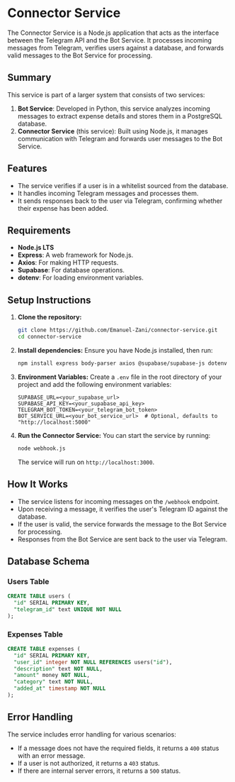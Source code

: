 # Connector Service

The Connector Service is a Node.js application that acts as the interface between the Telegram API and the Bot Service. It processes incoming messages from Telegram, verifies users against a database, and forwards valid messages to the Bot Service for processing.

## Summary

This service is part of a larger system that consists of two services:
1. **Bot Service**: Developed in Python, this service analyzes incoming messages to extract expense details and stores them in a PostgreSQL database.
2. **Connector Service** (this service): Built using Node.js, it manages communication with Telegram and forwards user messages to the Bot Service.

## Features

- The service verifies if a user is in a whitelist sourced from the database.
- It handles incoming Telegram messages and processes them.
- It sends responses back to the user via Telegram, confirming whether their expense has been added.

## Requirements

- **Node.js LTS**
- **Express**: A web framework for Node.js.
- **Axios**: For making HTTP requests.
- **Supabase**: For database operations.
- **dotenv**: For loading environment variables.

## Setup Instructions

1. **Clone the repository:**
   ```bash
   git clone https://github.com/Emanuel-Zani/connector-service.git
   cd connector-service
   ```

2. **Install dependencies:**
   Ensure you have Node.js installed, then run:
   ```bash
   npm install express body-parser axios @supabase/supabase-js dotenv
   ```

3. **Environment Variables:**
   Create a `.env` file in the root directory of your project and add the following environment variables:
   ```plaintext
   SUPABASE_URL=<your_supabase_url>
   SUPABASE_API_KEY=<your_supabase_api_key>
   TELEGRAM_BOT_TOKEN=<your_telegram_bot_token>
   BOT_SERVICE_URL=<your_bot_service_url>  # Optional, defaults to "http://localhost:5000"
   ```

4. **Run the Connector Service:**
   You can start the service by running:
   ```bash
   node webhook.js
   ```

   The service will run on `http://localhost:3000`.

## How It Works

- The service listens for incoming messages on the `/webhook` endpoint.
- Upon receiving a message, it verifies the user's Telegram ID against the database.
- If the user is valid, the service forwards the message to the Bot Service for processing.
- Responses from the Bot Service are sent back to the user via Telegram.

## Database Schema

### Users Table
```sql
CREATE TABLE users (
  "id" SERIAL PRIMARY KEY,
  "telegram_id" text UNIQUE NOT NULL
);
```

### Expenses Table
```sql
CREATE TABLE expenses (
  "id" SERIAL PRIMARY KEY,
  "user_id" integer NOT NULL REFERENCES users("id"),
  "description" text NOT NULL,
  "amount" money NOT NULL,
  "category" text NOT NULL,
  "added_at" timestamp NOT NULL
);
```

## Error Handling

The service includes error handling for various scenarios:
- If a message does not have the required fields, it returns a `400` status with an error message.
- If a user is not authorized, it returns a `403` status.
- If there are internal server errors, it returns a `500` status.
